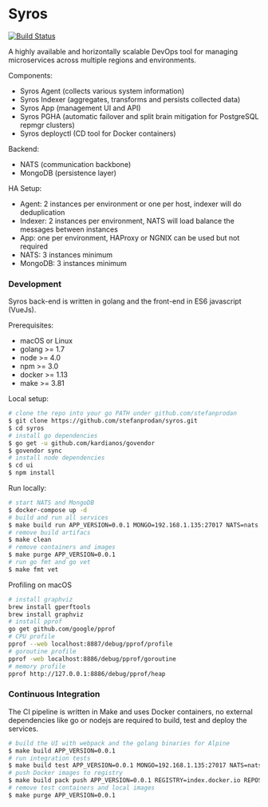 # Syros

[![Build Status](https://travis-ci.org/stefanprodan/syros.svg?branch=master)](https://travis-ci.org/stefanprodan/syros)

A highly available and horizontally scalable DevOps tool for managing microservices across multiple regions and environments. 

Components:

* Syros Agent (collects various system information)
* Syros Indexer (aggregates, transforms and persists collected data)
* Syros App (management UI and API)
* Syros PGHA (automatic failover and split brain mitigation for PostgreSQL repmgr clusters)
* Syros deployctl (CD tool for Docker containers)

Backend:

* NATS (communication backbone)
* MongoDB (persistence layer)

HA Setup:

* Agent: 2 instances per environment or one per host, indexer will do deduplication
* Indexer: 2 instances per environment, NATS will load balance the messages between instances
* App: one per environment, HAProxy or NGNIX can be used but not required
* NATS: 3 instances minimum 
* MongoDB: 3 instances minimum 

### Development 

Syros back-end is written in golang and the front-end in ES6 javascript (VueJs).

Prerequisites:

* macOS or Linux
* golang >= 1.7
* node >= 4.0
* npm >= 3.0
* docker >= 1.13
* make >= 3.81

Local setup:

```sh
# clone the repo into your go PATH under github.com/stefanprodan
$ git clone https://github.com/stefanprodan/syros.git
$ cd syros
# install go dependencies
$ go get -u github.com/kardianos/govendor
$ govendor sync
# install node dependencies
$ cd ui
$ npm install
```

Run locally:

```sh
# start NATS and MongoDB
$ docker-compose up -d
# build and run all services
$ make build run APP_VERSION=0.0.1 MONGO=192.168.1.135:27017 NATS=nats://192.168.1.135:4222
# remove build artifacs 
$ make clean
# remove containers and images
$ make purge APP_VERSION=0.0.1
# run go fmt and go vet
$ make fmt vet
```

Profiling on macOS

```sh
# install graphviz
brew install gperftools
brew install graphviz
# install pprof
go get github.com/google/pprof
# CPU profile
pprof --web localhost:8887/debug/pprof/profile
# goroutine profile
pprof -web localhost:8886/debug/pprof/goroutine
# memory profile
pprof http://127.0.0.1:8886/debug/pprof/heap
```

### Continuous Integration

The CI pipeline is written in Make and uses Docker containers, 
no external dependencies like go or nodejs are required to build, test and deploy the services.

```sh
# build the UI with webpack and the golang binaries for Alpine
$ make build APP_VERSION=0.0.1
# run integration tests
$ make build test APP_VERSION=0.0.1 MONGO=192.168.1.135:27017 NATS=nats://192.168.1.135:4222
# push Docker images to registry
$ make build pack push APP_VERSION=0.0.1 REGISTRY=index.docker.io REPOSITORY=stefanprodan
# remove test containers and local images
$ make purge APP_VERSION=0.0.1
```
